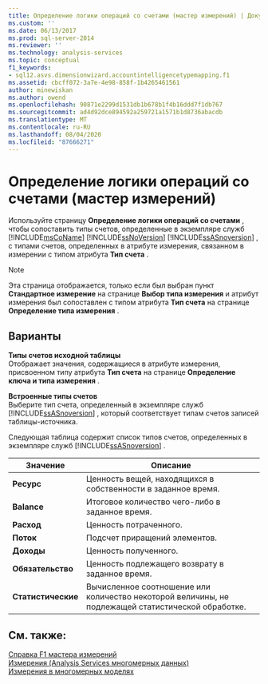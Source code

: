 ```yaml
---
title: Определение логики операций со счетами (мастер измерений) | Документация Майкрософт
ms.custom: ''
ms.date: 06/13/2017
ms.prod: sql-server-2014
ms.reviewer: ''
ms.technology: analysis-services
ms.topic: conceptual
f1_keywords:
- sql12.asvs.dimensionwizard.accountintelligencetypemapping.f1
ms.assetid: cbcff072-3a7e-4e98-858f-1b4265461561
author: minewiskan
ms.author: owend
ms.openlocfilehash: 90871e2299d1531db1b678b1f4b16ddd7f1db767
ms.sourcegitcommit: ad4d92dce894592a259721a1571b1d8736abacdb
ms.translationtype: MT
ms.contentlocale: ru-RU
ms.lasthandoff: 08/04/2020
ms.locfileid: "87666271"
---
```

# <a name="define-account-intelligence-dimension-wizard"></a>Определение логики операций со счетами (мастер измерений)
  Используйте страницу **Определение логики операций со счетами** , чтобы сопоставить типы счетов, определенные в экземпляре служб [!INCLUDE[msCoName](../includes/msconame-md.md)] [!INCLUDE[ssNoVersion](../includes/ssnoversion-md.md)] [!INCLUDE[ssASnoversion](../includes/ssasnoversion-md.md)] , с типами счетов, определенных в атрибуте измерения, связанном в измерении с типом атрибута **Тип счета** .  
  
> [!NOTE]  
>   Эта страница отображается, только если был выбран пункт **Стандартное измерение** на странице **Выбор типа измерения** и атрибут измерения был сопоставлен с типом атрибута **Тип счета** на странице **Определение типа измерения** .  
  
## <a name="options"></a>Варианты  
 **Типы счетов исходной таблицы**  
 Отображает значения, содержащиеся в атрибуте измерения, присвоенном типу атрибута **Тип счета** на странице **Определение ключа и типа измерения** .  
  
 **Встроенные типы счетов**  
 Выберите тип счета, определенный в экземпляре служб [!INCLUDE[ssASnoversion](../includes/ssasnoversion-md.md)] , который соответствует типам счетов записей таблицы-источника.  
  
 Следующая таблица содержит список типов счетов, определенных в экземпляре служб [!INCLUDE[ssASnoversion](../includes/ssasnoversion-md.md)] .  
  
|Значение|Описание|  
|-----------|-----------------|  
|**Ресурс**|Ценность вещей, находящихся в собственности в заданное время.|  
|**Balance**|Итоговое количество чего-либо в заданное время.|  
|**Расход**|Ценность потраченного.|  
|**Поток**|Подсчет приращений элементов.|  
|**Доходы**|Ценность полученного.|  
|**Обязательство**|Ценность подлежащего возврату в заданное время.|  
|**Статистические**|Вычисленное соотношение или количество некоторой величины, не подлежащей статистической обработке.|  
  
## <a name="see-also"></a>См. также:  
 [Справка F1 мастера измерений](dimension-wizard-f1-help.md)   
 [Измерения &#40;Analysis Services многомерных данных&#41;](multidimensional-models-olap-logical-dimension-objects/dimensions-analysis-services-multidimensional-data.md)   
 [Измерения в многомерных моделях](multidimensional-models/dimensions-in-multidimensional-models.md)  
  
  
